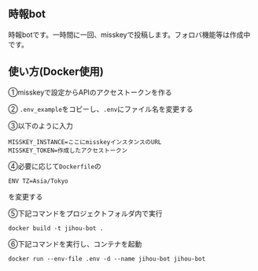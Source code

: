 ## 時報bot

時報botです。一時間に一回、misskeyで投稿します。フォロバ機能等は作成中です。


## 使い方(Docker使用)

①misskeyで設定からAPIのアクセストークンを作る

 ② `.env_example`をコピーし、`.env`にファイル名を変更する

 ③以下のように入力
 ```
MISSKEY_INSTANCE=ここにmisskeyインスタンスのURL
MISSKEY_TOKEN=作成したアクセストークン
 ```

④必要に応じて`Dockerfile`の
```
ENV TZ=Asia/Tokyo
```
を変更する


 ⑤下記コマンドをプロジェクトフォルダ内で実行
 ```
 docker build -t jihou-bot .
 ```

 ⑥下記コマンドを実行し、コンテナを起動
```
docker run --env-file .env -d --name jihou-bot jihou-bot
```